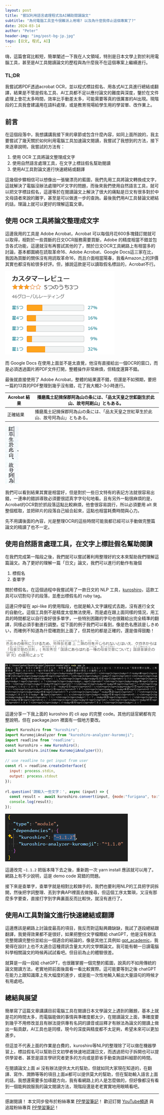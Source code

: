 ```yaml
---
layout: post
title: "嘗試利用語言處理程式及AI輔助閱讀論文"
subtitle: "為何電腦工具至今很難派上用場? 以及為什麼我停止這個專案了?"
date: 2024-03-14
author: "Peter"
header-img: "img/post-bg-jp.jpg"
tags: [日文, 程式, AI]
---
```

嗨，這篇會寫比較短，簡單闡述一下我在人文領域，特別是日本文學上對於利用電腦工具，甚至是AI工具閱讀論文的歷程與為什麼我不在這個專案上繼續進行。

### TL;DR

我嘗試將PDF透過acrobat OCR，並以程式標註假名、用各式AI工具進行總結或翻譯，結果是不管是假名工具、AI工具都不足以應付論文的難度與深度，鑒於在文件處理上會花太多時間，效率比手動差太多，可能需要等真的很厲害的AI出現。現階段的工具我會建議用在語料處理，或是教育現場給學生用的學習單、改作業上。

## 前言

在這個段落中，我想講講我接下來的章節或包含什麼內容，如同上面所說的，我主要嘗試了幾天關於如何利用電腦工具加速論文閱讀，我嘗試了我想到的方法，接下來逐章說明，我嘗試的方法有：

1. 使用 OCR 工具將論文整理成文字
2. 使用自然語言處理工具，在文字上標註假名幫助閱讀
3. 使用AI工具對論文進行快速總結或翻譯

這幾個步驟相信可以想像出一張蠻漂亮的藍圖，我們先用工具將論文轉換成文字，這就解決了電腦沒辦法處理PDF文字的問題，而後來我們使用自然語言工具，就可以把文字標註假名，這邊等於在閱讀論文上解決了很大的痛點是日文有很多對於中文母語者來說的難字，甚至是可以做進一步的查詢。最後我們用AI工具替論文總結的話，理論上就可以更好的理解這篇文章。

## 使用 OCR 工具將論文整理成文字

這邊我用的工具是 Adobe Acrobat，Acrobat 可以每個月花600多塊錢訂閱就可以取得，相對於一些買斷的日文OCR服務需要買斷，Adobe 的精度相當不錯並包含各式功能，這邊就沒有再嘗試其他的了，關於日文OCR工具網路上有相當多的討論，基本都圍繞在読取革命16、Adobe Acrobat、Google Docs這三家在比，我因為買斷的關係沒有用読取革命16，而且介面相當陽春，我看Amazon上的評價其實也都沒有給很多好評。但，據說這款是可以讀取假名標註的，Acrobat不行。

![読取革命16於amazon上的評價](/img/in-post/paperreading/image-20240313235528171.png)

而 Google Docs 在使用上面並不是太直覺，他沒有直接給出一個OCR的窗口，而是必須透過圖片將PDF文件打開，整體操作非常麻煩，但精度還算不錯。

最後就直接使用了 Adobe Acrobat，整體的結果還不錯，但還是不如預期，要把一篇約13頁的PDF整理到幾乎沒有錯，花了我大概2-3小時進行。

| Acrobat 結果 | 播磨風土記揖保郡阿為山の条には、「品太天皇之世釦副生於此山、故号阿刷山」ともある。 |
| ------------ | ------------------------------------------------------------ |
| 正確結果     | 播磨風土記揖保郡阿為山の条には、「品太天皇之世紅草生於此山、故号阿為山」ともある。 |

![日文旁線](/img/in-post/paperreading/image-20240314000133009.png)

我們可以看到結果其實是相當好，但是對於一些日文特有的表記方法就很容易出錯，一連串的錯誤導致必須要很認真字字句句地看。且有另外一點很麻煩的是，Acrobat的OCR對於抓段落這點比較麻煩，他會很容易跳行，所以必須要用 alt 來整個框取，並把碎片的段落自己組合起來，這點也相當耗費時間與心力。

先不用講後面的內容，光是整理OCR的這些時間可能我都已經可以手動做完整篇論文的精讀了也不一定。

## 使用自然語言處理工具，在文字上標註假名幫助閱讀

在我們完成第一階段之後，我們就可以嘗試著利用整理好的文本來幫助我們理解這篇論文。為了更好的理解一篇「日文」論文，我們可以進行的動作有幾個

1. 標假名
2. 查單字

關於標假名，在這個過程中我嘗試用了一款日文的 NLP 工具，[kuroshiro](https://github.com/hexenq/kuroshiro)，這款工具可以切割句子的段落，並產出標假名的 ruby tag。

這邊只停留在 api-like 的使用階段，也就是輸入文字讓程式去跑，沒有進行全文的自動化。這個工具倒不是精度太低無法使用，而是處在跟上面同樣的情況，用工具的時間都足以自行查好很多單字，一些特別困難的字句也很難給出完全精準的翻譯，同樣必須手動進行調整。從下面的例子我們可以看到，像是色名應該是しきめい，而確例不知道為什麼確跑到上面了，但其他的都是正確的，還是值得鼓勵！

![使用kuroshiro產出標註假名的日文，並用 typora render](/img/in-post/paperreading/image-20240314002047961.png)

![把kuroshiro弄成一個簡單的cli app](/img/in-post/paperreading/image-20240314003504477.png)

這邊分享一下我上面的 kuroshiro 的 cli app 的完整 code。其他的話官網都有完整說明，但在 package.json 裡面有一個地方要改。

```javascript
import Kuroshiro from "kuroshiro";
import KuromojiAnalyzer from "kuroshiro-analyzer-kuromoji";
import readline from 'readline';
const kuroshiro = new Kuroshiro();
await kuroshiro.init(new KuromojiAnalyzer());

// use readline to get input from user
const rl = readline.createInterface({
  input: process.stdin,
  output: process.stdout
});

rl.question('請輸入一些文字：', async (input) => {
  const result =  await kuroshiro.convert(input, {mode:"furigana", to:"hiragana"});
  console.log(result);
});
```

![image-20240314003346035](/img/in-post/paperreading/image-20240314003346035.png)

這邊改完 `~1.1.2` 把版本降下去之後，重新跑一次 yarn install 應該就可以用了。網路上有不少說明，這是 demo code 寫錯的問題。

接下來是查單字，查單字就是相對比較棘手的，我們也要利用NLP的工具把字詞拆開，然後把字詞整理、丟到字典API裡面去做搜尋，但這個工序太繁瑣，又沒有那麼多字要查，直接打字到字典裏面反而比較快，就沒有進行了。

## 使用AI工具對論文進行快速總結或翻譯

這邊應該是網路上討論度最高的項目，我反而對這點興趣缺缺，我試了逐段總結跟翻譯，我覺得效果都不是很好，如果把整份文字檔餵給 chatGPT，他是沒有辦法完整閱讀完整份並給出一個適合的結論的，像是其他工具例如 [gpt_academic](https://github.com/binary-husky/gpt_academic)，我覺得在設計上也不太適合這種資訊含量太大的文學類論文。我可能有朝一日讀電腦科學相關論文的時候再試試看吧。但目前為止的體驗很差。

就算是一段一段給 chatGPT，也很難掌握一個完整的藍圖，說真的不如用傳統的論文閱讀方法，老實地把前面後面看一看比較實際。這可能要等到之後 chatGPT 在能力上跟知識庫上有大幅度的進步，或是能一次性地輸入輸出大量語句的時候才有用處吧。

## 總結與展望

簡單寫了這篇文章講講目前電腦工具在閱讀日本文學論文上遇到的難題，基本上就是花的時間太多，而電腦能做的事情與準確度都太少，在閱讀論文上面，準確度要到幾乎不用修改並且有辦法提供專有名詞的讀音或註釋才有辦法為論文的閱讀上做出一點貢獻，AI工具也是同樣，現今的深度與精度都不太足夠，希望未來可以更加進步。

但這並不代表上面的作業是白費的，kuroshiro等NLP的整理除了可以做在機器學習上，標註假名可以幫助日文初學者快速地認識日文，而透過把句子拆開也可以提供學習者、甚至是語言學研究者更多的方向或是節省手動查詢語料細節的時間。

在閱讀論文上面 ai 沒有辦法提供太大的幫助，但就如同大家現在知道的，在翻譯、寫作、潤飾等等的項目上面ai都可以提供莫大的幫助，但在幫助輸入語言上面的話，我想還需要多加琢磨方向，我有看網路上的人是怎麼做的，但好像都沒有看到一個能夠說服我的論文閱讀方法，現階段還是老老實實地用眼睛看吧。

---

感謝閱讀！ 本文同步發布於粉絲專業 [PP學習筆記](https://www.facebook.com/pplearningnote)！
歡迎訂閱 [YouTube頻道](https://www.youtube.com/@petervsjim) 與 追蹤粉絲專頁 [PP學習筆記](https://www.facebook.com/pplearningnote)！